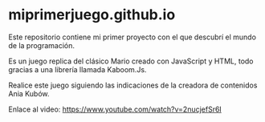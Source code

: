 # miprimerjuego.github.io
Este repositorio contiene mi primer proyecto con el que descubrí el mundo de la programación.  

Es un juego replica del clásico Mario creado con JavaScript y HTML, todo gracias a una librería llamada Kaboom.Js.

Realice este juego siguiendo las indicaciones de la creadora de contenidos Ania Kubów. 

Enlace al video: https://www.youtube.com/watch?v=2nucjefSr6I 

